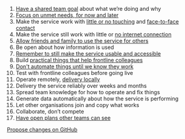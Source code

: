 1. [Have a shared team goal](http://www.myddelton.co.uk/blog/building-local-welcome-by-tackling-our-riskiest-assumptions) about what we’re doing and why
2. [Focus on unmet needs, for now and later](https://medium.com/digital-and-innovation-at-british-red-cross/mapping-unmet-needs-f0cf830b307d)
3. Make the service work with [little or no touching](https://twitter.com/Deliveroo/status/1240334705981095937) and [face-to-face contact](https://twitter.com/yahoo_pete/status/1233834806158516226)
4. Make the service still work with little or [no internet connection](https://www.nhs.uk/using-the-nhs/nhs-services/urgent-and-emergency-care/nhs-111/)
5. [Allow friends and family to use the service for others](https://www.nhs.uk/common-health-questions/caring-carers-and-long-term-conditions/can-i-pick-up-a-prescription-for-someone-else/)
6. Be open about how information is used
7. [Remember to still make the service usable and accessible](https://twitter.com/timpaul/status/1239851793112276993)
8. Build [practical things that help frontline colleagues](https://support-line-operator-manual.herokuapp.com/signposting)
9. [Don't automate things until we know they work](http://www.myddelton.co.uk/blog/building-local-welcome-by-tackling-our-riskiest-assumptions)
10. Test with frontline colleagues before going live
11. Operate remotely, [delivery locally](https://reserves.redcross.org.uk/)
12. Delivery the service reliably over weeks and months
13. Spread team knowledge for how to operate and fix things
14. Generate data automatically about how the service is performing
15. Let other organisations join and copy what works
16. Collaborate, don’t compete
17. [Have open plans other teams can see](https://trello.com/b/U4uyig9o/suport-line-roadmap)

[Propose changes on GitHub](https://github.com/britishredcrosssociety/covid-19-design-principles)
